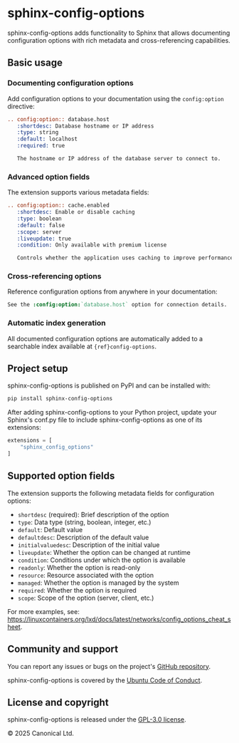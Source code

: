# sphinx-config-options

sphinx-config-options adds functionality to Sphinx that allows documenting configuration options with rich metadata and cross-referencing capabilities.

## Basic usage

### Documenting configuration options

Add configuration options to your documentation using the `config:option` directive:

```rst
.. config:option:: database.host
   :shortdesc: Database hostname or IP address
   :type: string
   :default: localhost
   :required: true

   The hostname or IP address of the database server to connect to.
```

### Advanced option fields

The extension supports various metadata fields:

```rst
.. config:option:: cache.enabled
   :shortdesc: Enable or disable caching
   :type: boolean
   :default: false
   :scope: server
   :liveupdate: true
   :condition: Only available with premium license

   Controls whether the application uses caching to improve performance.
```

### Cross-referencing options

Reference configuration options from anywhere in your documentation:

```rst
See the :config:option:`database.host` option for connection details.
```

### Automatic index generation

All documented configuration options are automatically added to a searchable index available at `{ref}config-options`.

## Project setup

sphinx-config-options is published on PyPI and can be installed with:

```bash
pip install sphinx-config-options
```

After adding sphinx-config-options to your Python project, update your Sphinx's conf.py file to include sphinx-config-options as one of its extensions:

```python
extensions = [
    "sphinx_config_options"
]
```

## Supported option fields

The extension supports the following metadata fields for configuration options:

- `shortdesc` (required): Brief description of the option
- `type`: Data type (string, boolean, integer, etc.)
- `default`: Default value
- `defaultdesc`: Description of the default value
- `initialvaluedesc`: Description of the initial value
- `liveupdate`: Whether the option can be changed at runtime
- `condition`: Conditions under which the option is available
- `readonly`: Whether the option is read-only
- `resource`: Resource associated with the option
- `managed`: Whether the option is managed by the system
- `required`: Whether the option is required
- `scope`: Scope of the option (server, client, etc.)

For more examples, see:
https://linuxcontainers.org/lxd/docs/latest/networks/config_options_cheat_sheet.

## Community and support

You can report any issues or bugs on the project's [GitHub repository](https://github.com/canonical/sphinx-config-options).

sphinx-config-options is covered by the [Ubuntu Code of Conduct](https://ubuntu.com/community/ethos/code-of-conduct).

## License and copyright

sphinx-config-options is released under the [GPL-3.0 license](LICENSE).

© 2025 Canonical Ltd.
